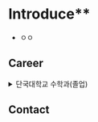 # Introduce**
* ㅇㅇ

## Career
<details>
  <summary>단국대학교 수학과(졸업)</summary>
  * 재학 기간 : 2018.03 ~ 2024.08
</details>



## Contact

